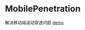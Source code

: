 # MobilePenetration
解决移动端滚动穿透问题
[demo](https://zjying.github.io/MobilePenetration/MobilePenetration/demo.html)
